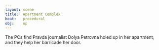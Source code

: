 ```yaml
---
layout: scene
title:  Apartment Complex
beat:   procedural
obj:    up
---
```


The PCs find Pravda journalist Dolya Petrovna holed up in her apartment,
and they help her barricade her door.


















